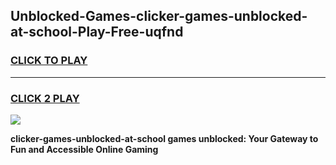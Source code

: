 
## Unblocked-Games-clicker-games-unblocked-at-school-Play-Free-uqfnd
<h3>
<a href="https://premium76.site?title=clicker-games-unblocked-at-school&ref=24M">CLICK TO PLAY</a></h3>
<hr>

<h3>
<a href="https://premium76.site?title=clicker-games-unblocked-at-school&ref=24M">CLICK 2 PLAY</a>
  
</h3>

<a href="https://premium76.site?title=clicker-games-unblocked-at-school&ref=24M"><img src="https://clearcache.store/games.png"></a>


**clicker-games-unblocked-at-school games unblocked: Your Gateway to Fun and Accessible Online Gaming**
